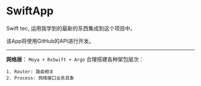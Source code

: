 # SwiftApp
Swift  tec, 运用我学到的最新的东西集成到这个项目中。

该App将使用GitHub的API进行开发。

--------------

**网络层**： `Moya + RxSwift + Argo` 合理搭建各种架包层次： 

    1. Router: 路由相关
    2. Process: 网络接口业务具象



